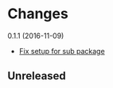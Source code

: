 # Changes

0.1.1 (2016-11-09)

- [Fix setup for sub package](https://github.com/SurveyMonkey/pyteamcity/pull/77)

## Unreleased
